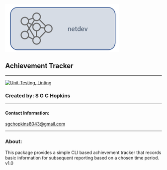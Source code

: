 ![alt text](https://github.com/sgchopkins8043/achievement-tracker/blob/main/readme_header.png?raw=true)
## Achievement Tracker
***
[![Unit-Testing, Linting](https://github.com/sgchopkins8043/achievement-tracker/actions/workflows/python-app.yml/badge.svg?branch=main)](https://github.com/sgchopkins8043/achievement-tracker/actions/workflows/python-app.yml)

### Created by: S G C Hopkins
***
#### Contact Information:
sgchopkins8043@gmail.com

***
### About:
This package provides a simple CLI based achievement tracker that records basic information
for subsequent reporting based on a chosen time period.
v1.0

